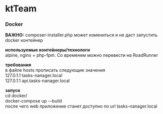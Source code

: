 # ktTeam

### Docker

**ВАЖНО:** composer-installer.php может измениться и не даст запустить docker контейнер 

**используемые контейнеры/технологи**<br>
alpine, nginx + php-fpm. Со временем можно перевести на RoadRunner

**требования**
<br>
в файле hosts прописать следующие значения
<br>
127.0.1.1   tasks-nanager.local
<br>
127.0.1.1   api.tasks-nanager.local

**запуск**
<br>
cd docker/
<br>
docker-compose up --build
<br>
после чего web приложение станет доступно по url tasks-nanager.local

